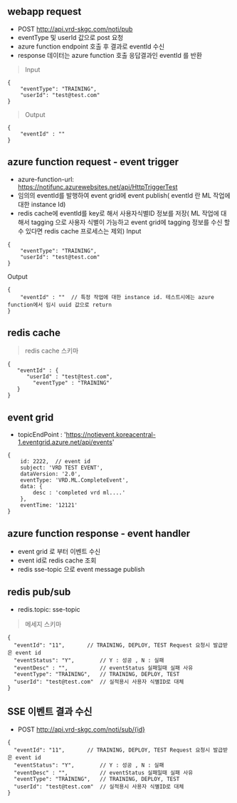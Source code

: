 ## webapp request 
-  POST http://api.vrd-skgc.com/noti/pub
- eventType 및 userId 값으로 post 요청
- azure function endpoint 호출 후 결과로 eventId 수신
- response 데이터는 azure function 호출 응답결과인 eventId 를 반환
> Input
```
{
    "eventType": "TRAINING",
    "userId": "test@test.com"
}
```
> Output
```
{
    "eventId" : ""
}
```

## azure function request - event trigger
- azure-function-url: https://notifunc.azurewebsites.net/api/HttpTriggerTest 
- 임의의 eventId를 발행하여 event grid에 event publish( eventId 란 ML 작업에 대한 instance Id)
- redis cache에 eventId를 key로 해서 사용자식별ID 정보를 저장( ML 작업에 대해서 tagging 으로 사용자 식별이 가능하고 event grid에 tagging 정보를 수신 할 수 있다면 redis cache 프로세스는 제외)
Input
```
{
    "eventType": "TRAINING",
    "userId": "test@test.com"
}
```
Output
```
{
    "eventId" : ""  // 특정 작업에 대한 instance id. 테스트시에는 azure function에서 임시 uuid 값으로 return
}
```

## redis cache
> redis cache 스키마
```
{
   "eventId" : {
      "userId" : "test@test.com",
	    "eventType" : "TRAINING"
   }
}
```
## event grid
- topicEndPoint : 'https://notievent.koreacentral-1.eventgrid.azure.net/api/events'
```
{
    id: 2222,  // event id
    subject: 'VRD TEST EVENT',
    dataVersion: '2.0',
    eventType: 'VRD.ML.CompleteEvent',
    data: {
        desc : 'completed vrd ml....'
    },
    eventTime: '12121'
}
```

## azure function response - event handler
- event grid 로 부터 이벤트 수신
- event id로 redis cache 조회
- redis sse-topic 으로 event message publish

## redis pub/sub 
- redis.topic: sse-topic
> 메세지 스키마
```
{
  "eventId": "11",       // TRAINING, DEPLOY, TEST Request 요청시 발급받은 event id
  "eventStatus": "Y",        // Y : 성공 , N : 실패
  "eventDesc" : "",          // eventStatus 실패일때 실패 사유
  "eventType": "TRAINING",   // TRAINING, DEPLOY, TEST
  "userId": "test@test.com"  // 실적용시 사용자 식별ID로 대체
}
```
## SSE 이벤트 결과 수신
-  POST http://api.vrd-skgc.com/noti/sub/{id}
  
```
{
  "eventId": "11",       // TRAINING, DEPLOY, TEST Request 요청시 발급받은 event id
  "eventStatus": "Y",        // Y : 성공 , N : 실패
  "eventDesc" : "",          // eventStatus 실패일때 실패 사유
  "eventType": "TRAINING",   // TRAINING, DEPLOY, TEST
  "userId": "test@test.com"  // 실적용시 사용자 식별ID로 대체
}
